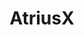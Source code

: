 ---
title: AtriusX
github: https://github.com/AtriusX
mode: dark
transition: 1.2s
score: 93.1
archetype:
- Badges | Tags | Icons
---